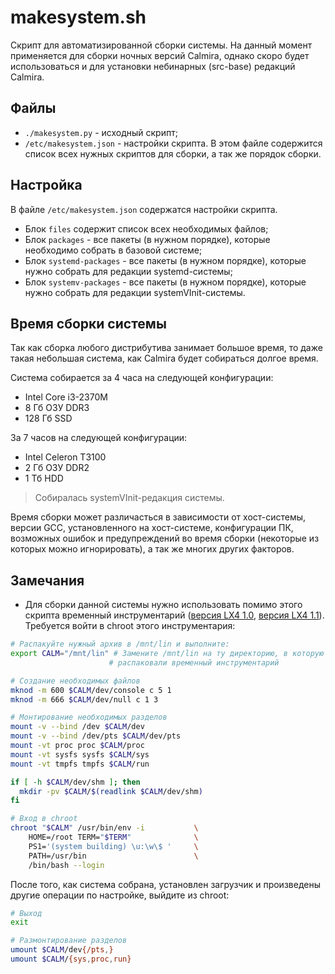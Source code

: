 # makesystem.sh

Скрипт для автоматизированной сборки системы. На данный момент применяется для сборки ночных версий Calmira, однако скоро будет использоваться и для установки небинарных (src-base) редакций Calmira.

## Файлы

- `./makesystem.py` - исходный скрипт;
- `/etc/makesystem.json` - настройки скрипта. В этом файле содержится список всех нужных скриптов для сборки, а так же порядок сборки.

## Настройка

В файле `/etc/makesystem.json` содержатся настройки скрипта.

- Блок `files` содержит список всех необходимых файлов;
- Блок `packages` - все пакеты (в нужном порядке), которые необходимо собрать в базовой системе;
- Блок `systemd-packages` - все пакеты (в нужном порядке), которые нужно собрать для редакции systemd-системы;
- Блок `systemv-packages` - все пакеты (в нужном порядке), которые нужно собрать для редакции systemVInit-системы.

## Время сборки системы

Так как сборка любого дистрибутива занимает большое время, то даже такая небольшая система, как Calmira будет собираться долгое время.

Система собирается за 4 часа на следующей конфигурации:

- Intel Core i3-2370M
- 8 Гб ОЗУ DDR3
- 128 Гб SSD

За 7 часов на следующей конфигурации:

- Intel Celeron T3100
- 2 Гб ОЗУ DDR2
- 1 Тб HDD

> Собиралась systemVInit-редакция системы.

Время сборки может различасться в зависимости от хост-системы, версии GCC, установленного на хост-системе, конфигурации ПК, возможных ошибок и предупреждений во время сборки (некоторые из которых можно игнорировать), а так же многих других факторов.

## Замечания

- Для сборки данной системы нужно использовать помимо этого скрипта временный инструментарий ([версия LX4 1.0](https://github.com/CalmiraLinux/CalmiraLinux/releases/download/v1.0temp/calm-temp-sys_lx4.txz), [версия LX4 1.1](https://github.com/CalmiraLinux/CalmiraLinux/releases/download/v1.1temp/calm-temp-sys_lx4.1.1.tar.xz)). Требуется войти в chroot этого инструментария:

```bash
# Распакуйте нужный архив в /mnt/lin и выполните:
export CALM="/mnt/lin" # Замените /mnt/lin на ту директорию, в которую
                      # распаковали временный инструментарий

# Создание необходимых файлов
mknod -m 600 $CALM/dev/console c 5 1
mknod -m 666 $CALM/dev/null c 1 3

# Монтирование необходимых разделов
mount -v --bind /dev $CALM/dev
mount -v --bind /dev/pts $CALM/dev/pts
mount -vt proc proc $CALM/proc
mount -vt sysfs sysfs $CALM/sys
mount -vt tmpfs tmpfs $CALM/run

if [ -h $CALM/dev/shm ]; then
  mkdir -pv $CALM/$(readlink $CALM/dev/shm)
fi

# Вход в chroot
chroot "$CALM" /usr/bin/env -i           \
    HOME=/root TERM="$TERM"              \
    PS1='(system building) \u:\w\$ '     \
    PATH=/usr/bin                        \
    /bin/bash --login
```

После того, как система собрана, установлен загрузчик и произведены другие операции по настройке, выйдите из chroot:

```bash
# Выход
exit

# Размонтирование разделов
umount $CALM/dev{/pts,}
umount $CALM/{sys,proc,run}
```